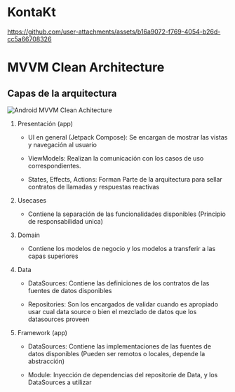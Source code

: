 # KontaKt

https://github.com/user-attachments/assets/b16a9072-f769-4054-b26d-cc5a66708326

<H1>MVVM Clean Architecture</H1>

<H2>Capas de la arquitectura</H2>

![Android MVVM Clean Achitecture](https://cursokotlin.com/wp-content/uploads/2021/05/Android-Clean-Architecture.png)

<ol>
  <li>
    <p>Presentación (app)</p>
    <ul>
      <li><p>UI en general (Jetpack Compose): Se encargan de mostrar las vistas y navegación al usuario</p></li>
      <li><p>ViewModels: Realizan la comunicación con los casos de uso correspondientes.</p></li>
      <li><p>States, Effects, Actions: Forman Parte de la arquitectura para sellar contratos de llamadas y respuestas reactivas</p></li>
    </ul>
  </li>
  <li>
    <p>Usecases</p>
    <ul>
      <li><p>Contiene la separación de las funcionalidades disponibles (Principio de responsabilidad unica)</p></li>
    </ul>
  </li>
  <li>
    <p>Domain</p>
    <ul>
      <li><p>Contiene los modelos de negocio y los modelos a transferir a las capas superiores</p></li>
    </ul>
  </li>
  <li>
    <p>Data</p>
    <ul>
      <li><p>DataSources: Contiene las definiciones de los contratos de las fuentes de datos disponibles</p></li>
      <li>
        <p>
          Repositories: Son los encargados de validar cuando es apropiado usar cual data source o bien el mezclado de datos que los datasources proveen
        </p>        
      </li>
    </ul>
  </li>
  <li>
    <p>Framework (app)</p>
    <ul>
      <li><p>DataSources: Contiene las implementaciones de las fuentes de datos disponibles (Pueden ser remotos o locales, depende la abstracción)</p></li>
      <li><p>Module: Inyección de dependencias del repositorie de Data, y los DataSources a utilizar</p></li>
    </ul>
  </li>
<ol>
<p>
  
